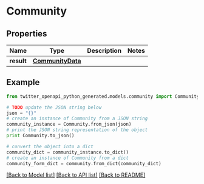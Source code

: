 # Community


## Properties

Name | Type | Description | Notes
------------ | ------------- | ------------- | -------------
**result** | [**CommunityData**](CommunityData.md) |  | 

## Example

```python
from twitter_openapi_python_generated.models.community import Community

# TODO update the JSON string below
json = "{}"
# create an instance of Community from a JSON string
community_instance = Community.from_json(json)
# print the JSON string representation of the object
print Community.to_json()

# convert the object into a dict
community_dict = community_instance.to_dict()
# create an instance of Community from a dict
community_form_dict = community.from_dict(community_dict)
```
[[Back to Model list]](../README.md#documentation-for-models) [[Back to API list]](../README.md#documentation-for-api-endpoints) [[Back to README]](../README.md)


